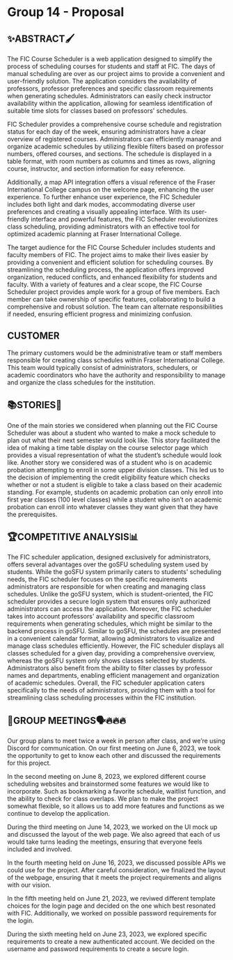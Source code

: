 # Group 14 - Proposal

## ✨ABSTRACT🖌

The FIC Course Scheduler is a web application designed to simplify the process of scheduling courses for students and staff at FIC. The days of manual scheduling are over as our project aims to provide a convenient and user-friendly solution. The application considers the availability of professors, professor preferences and specific classroom requirements when generating schedules. Administrators can easily check instructor availability within the application, allowing for seamless identification of suitable time slots for classes based on professors' schedules.

FIC Scheduler provides a comprehensive course schedule and registration status for each day of the week, ensuring administrators have a clear overview of registered courses. Administrators can efficiently manage and organize academic schedules by utilizing flexible filters based on professor numbers, offered courses, and sections. The schedule is displayed in a table format, with room numbers as columns and times as rows, aligning course, instructor, and section information for easy reference.

Additionally, a map API integration offers a visual reference of the Fraser International College campus on the welcome page, enhancing the user experience. To further enhance user experience, the FIC Scheduler includes both light and dark modes, accommodating diverse user preferences and creating a visually appealing interface. With its user-friendly interface and powerful features, the FIC Scheduler revolutionizes class scheduling, providing administrators with an effective tool for optimized academic planning at Fraser International College.

The target audience for the FIC Course Scheduler includes students and faculty members of FIC. The project aims to make their lives easier by providing a convenient and efficient solution for scheduling courses. By streamlining the scheduling process, the application offers improved organization, reduced conflicts, and enhanced flexibility for students and faculty.
With a variety of features and a clear scope, the FIC Course Scheduler project provides ample work for a group of five members. Each member can take ownership of specific features, collaborating to build a comprehensive and robust solution. The team can alternate responsibilities if needed, ensuring efficient progress and minimizing confusion.

## CUSTOMER
The primary customers would be the administrative team or staff members responsible for creating class schedules within Fraser International College. This team would typically consist of administrators, schedulers, or academic coordinators who have the authority and responsibility to manage and organize the class schedules for the institution. 


## 📚STORIES📖

One of the main stories we considered when planning out the FIC Course Scheduler was about a student who wanted to make a mock schedule to plan out what their next semester would look like. This story facilitated the idea of making a time table display on the course selector page which provides a visual representation of what the student’s schedule would look like. Another story we considered was of a student who is on academic probation attempting to enroll in some upper division classes. This led us to the decision of implementing the credit eligibility feature which checks whether or not a student is eligible to take a class based on their academic standing. For example, students on academic probation can only enroll into first year classes (100 level classes) while a student who isn’t on academic probation can enroll into whatever classes they want given that they have the prerequisites. 



## 🏆COMPETITIVE ANALYSIS📊

The FIC scheduler application, designed exclusively for administrators, offers several advantages over the goSFU scheduling system used by students. While the goSFU system primarily caters to students' scheduling needs, the FIC scheduler focuses on the specific requirements administrators are responsible for when creating and managing class schedules. Unlike the goSFU system, which is student-oriented, the FIC scheduler provides a secure login system that ensures only authorized administrators can access the application. Moreover, the FIC scheduler takes into account professors' availability and specific classroom requirements when generating schedules, which might be similar to the backend process in goSFU. Similar to goSFU, the schedules are presented in a convenient calendar format, allowing administrators to visualize and manage class schedules efficiently. However, the FIC scheduler displays all classes scheduled for a given day, providing a comprehensive overview, whereas the goSFU system only shows classes selected by students. Administrators also benefit from the ability to filter classes by professor names and departments, enabling efficient management and organization of academic schedules. Overall, the FIC scheduler application caters specifically to the needs of administrators, providing them with a tool for streamlining class scheduling processes within the FIC institution.


## 👥GROUP MEETINGS🗣🔥🔥🔥
Our group plans to meet twice a week in person after class, and we’re using Discord for communication. On our first meeting on June 6, 2023, we took the opportunity to get to know each other and discussed the requirements for this project.

In the second meeting on June 8, 2023, we explored different course scheduling websites and brainstormed some features we would like to incorporate. Such as bookmarking a favorite schedule, waitlist function, and the ability to check for class overlaps. We plan to make the project somewhat flexible, so it allows us to add more features and functions as we continue to develop the application.

During the third meeting on June 14, 2023, we worked on the UI mock up and discussed the layout of the web page. We also agreed that each of us would take turns leading the meetings, ensuring that everyone feels included and involved.

In the fourth meeting held on June 16, 2023, we discussed possible APIs we could use for the project. After careful consideration, we finalized the layout of the webpage, ensuring that it meets the project requirements and aligns with our vision.

In the fifth meeting held on June 21, 2023, we reviwed different template choices for the login page and decided on the one which best resonated with FIC. Additionally, we worked on possible password requirements for the login. 

During the sixth meeting held on June 23, 2023, we explored specific requirements to create a new authenticated account. We decided on the username and password requirements to create a secure login. 
